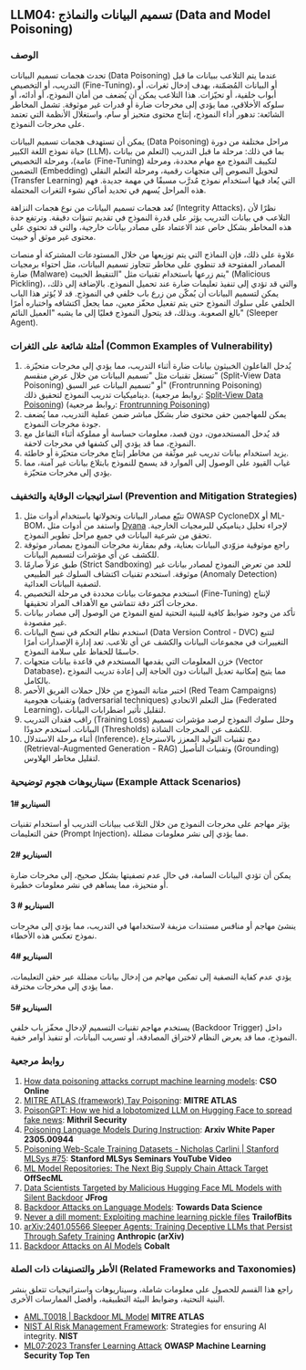 ## LLM04: تسميم البيانات والنماذج (Data and Model Poisoning)
### الوصف

تحدث هجمات تسميم البيانات (Data Poisoning) عندما يتم التلاعب ببيانات ما قبل التدريب، أو التخصيص (Fine-Tuning)، أو البيانات المُضمّنة، بهدف إدخال ثغرات، أو أبواب خلفية، أو تحيّزات.
هذا التلاعب يمكن أن يُضعف من أمان النموذج، أو أدائه، أو سلوكه الأخلاقي، مما يؤدي إلى مخرجات ضارة أو قدرات غير موثوقة.
تشمل المخاطر الشائعة: تدهور أداء النموذج، إنتاج محتوى متحيز أو سام، واستغلال الأنظمة التي تعتمد على مخرجات النموذج.

يمكن أن تستهدف هجمات تسميم البيانات (Data Poisoning) مراحل مختلفة من دورة حياة نموذج اللغة الكبير (LLM)، بما في ذلك: مرحلة ما قبل التدريب (التعلم من بيانات عامة)، ومرحلة التخصيص (Fine-Tuning) لتكييف النموذج مع مهام محددة، ومرحلة التضمين (Embedding) لتحويل النصوص إلى متجهات رقمية، ومرحلة التعلم النقلي (Transfer Learning) التي يُعاد فيها استخدام نموذج مُدرَّب مسبقًا في مهمة جديدة. فهم هذه المراحل يُسهم في تحديد أماكن نشوء الثغرات المحتملة.

تُعد هجمات تسميم البيانات من نوع هجمات النزاهة (Integrity Attacks)، نظرًا لأن التلاعب في بيانات التدريب يؤثر على قدرة النموذج في تقديم تنبؤات دقيقة. وترتفع حدة هذه المخاطر بشكل خاص عند الاعتماد على مصادر بيانات خارجية، والتي قد تحتوي على محتوى غير موثق أو خبيث.


علاوة على ذلك، فإن النماذج التي يتم توزيعها من خلال المستودعات المشتركة أو منصات المصادر المفتوحة قد تنطوي على مخاطر تتجاوز تسميم البيانات، مثل احتواء برمجيات ضارة (Malware) يتم زرعها باستخدام تقنيات مثل "التنقيط الخبيث" (Malicious Pickling)، والتي قد تؤدي إلى تنفيذ تعليمات ضارة عند تحميل النموذج. بالإضافة إلى ذلك، يمكن لتسميم البيانات أن يُمكّن من زرع باب خلفي في النموذج. قد لا يُؤثر هذا الباب الخلفي على سلوك النموذج حتى يتم تفعيل محفّز معين، مما يجعل اكتشافه واختباره أمرًا بالغ الصعوبة.
وبذلك، قد يتحول النموذج فعليًا إلى ما يشبه "العميل النائم" (Sleeper Agent).


### أمثلة شائعة على الثغرات (Common Examples of Vulnerability)

1. يُدخل الفاعلون الخبيثون بيانات ضارة أثناء التدريب، مما يؤدي إلى مخرجات متحيّزة.
تستغل تقنيات مثل "تسميم البيانات من خلال عرض منقسم" (Split-View Data Poisoning) أو "تسميم البيانات عبر السبق" (Frontrunning Poisoning) ديناميكيات تدريب النموذج لتحقيق ذلك.
  (روابط مرجعية: [Split-View Data Poisoning](https://github.com/GangGreenTemperTatum/speaking/blob/main/dc604/hacker-summer-camp-23/Ads%20_%20Poisoning%20Web%20Training%20Datasets%20_%20Flow%20Diagram%20-%20Exploit%201%20Split-View%20Data%20Poisoning.jpeg))
  (روابط مرجعية: [Frontrunning Poisoning](https://github.com/GangGreenTemperTatum/speaking/blob/main/dc604/hacker-summer-camp-23/Ads%20_%20Poisoning%20Web%20Training%20Datasets%20_%20Flow%20Diagram%20-%20Exploit%202%20Frontrunning%20Data%20Poisoning.jpeg))
3. يمكن للمهاجمين حقن محتوى ضار بشكل مباشر ضمن عملية التدريب، مما يُضعف جودة مخرجات النموذج.
4. قد يُدخل المستخدمون، دون قصد، معلومات حساسة أو مملوكة أثناء التفاعل مع النموذج، مما قد يؤدي إلى كشفها في مخرجات لاحقة.
5. يزيد استخدام بيانات تدريب غير موثّقة من مخاطر إنتاج مخرجات متحيّزة أو خاطئة.
6. غياب القيود على الوصول إلى الموارد قد يسمح للنموذج بابتلاع بيانات غير آمنة، مما يؤدي إلى مخرجات متحيّزة.


### استراتيجيات الوقاية والتخفيف (Prevention and Mitigation Strategies)


1. تتبّع مصادر البيانات وتحولاتها باستخدام أدوات مثل OWASP CycloneDX أو ML-BOM، واستفد من أدوات مثل [Dyana](https://github.com/dreadnode/dyana)  لإجراء تحليل ديناميكي للبرمجيات الخارجية. تحقق من شرعية البيانات في جميع مراحل تطوير النموذج.
2.  راجع موثوقية مزوّدي البيانات بعناية، وقم بمقارنة مخرجات النموذج بمصادر موثوقة للكشف عن أي مؤشرات لتسميم البيانات.
3.  طبق عزلاً صارمًا (Strict Sandboxing) للحد من تعرض النموذج لمصادر بيانات غير موثوقة. استخدم تقنيات اكتشاف السلوك غير الطبيعي (Anomaly Detection) لتصفية البيانات العدائية.
4. استخدم مجموعات بيانات محددة في مرحلة التخصيص (Fine-Tuning) لإنتاج مخرجات أكثر دقة تتماشى مع الأهداف المراد تحقيقها.
5. تأكد من وجود ضوابط كافية للبنية التحتية لمنع النموذج من الوصول إلى مصادر بيانات غير مقصودة.
6. استخدم نظام التحكم في نسخ البيانات (Data Version Control - DVC) لتتبع التغييرات في مجموعات البيانات والكشف عن أي تلاعب. تعد إدارة الإصدارات أمرًا حاسمًا للحفاظ على سلامة النموذج.
7. خزن المعلومات التي يقدمها المستخدم في قاعدة بيانات متجهات (Vector Database)، مما يتيح إمكانية تعديل البيانات دون الحاجة إلى إعادة تدريب النموذج بالكامل.
8. اختبر متانة النموذج من خلال حملات الفريق الأحمر (Red Team Campaigns) وتقنيات هجومية (adversarial techniques) مثل التعلم الاتحادي (Federated Learning)، لتقليل تأثير اضطرابات البيانات.
9. راقب فقدان التدريب (Training Loss) وحلل سلوك النموذج لرصد مؤشرات تسميم البيانات. استخدم حدودًا (Thresholds) للكشف عن المخرجات الشاذة.
10. أثناء مرحلة الاستدلال (Inference)، دمج تقنيات التوليد المعزز بالاسترجاع (Retrieval-Augmented Generation - RAG) وتقنيات التأصيل (Grounding) لتقليل مخاطر الهلاوس.

### سيناريوهات هجوم توضيحية (Example Attack Scenarios)

#### السيناريو #1
 يؤثر مهاجم على مخرجات النموذج من خلال التلاعب ببيانات التدريب أو استخدام تقنيات حقن التعليمات (Prompt Injection)، مما يؤدي إلى نشر معلومات مضللة.
#### السيناريو  #2
يمكن أن تؤدي البيانات السامة، في حال عدم تصفيتها بشكل صحيح، إلى مخرجات ضارة أو متحيزة، مما يساهم في نشر معلومات خطيرة.

#### السيناريو  # 3
ينشئ مهاجم أو منافس مستندات مزيفة لاستخدامها في التدريب، مما يؤدي إلى مخرجات نموذج تعكس هذه الأخطاء.

#### السيناريو  #4
يؤدي عدم كفاية التصفية إلى تمكين مهاجم من إدخال بيانات مضللة عبر حقن التعليمات، مما يؤدي إلى مخرجات مخترقة.

#### السيناريو  #5
يستخدم مهاجم تقنيات التسميم لإدخال محفّز باب خلفي (Backdoor Trigger) داخل النموذج، مما قد يعرض النظام لاختراق المصادقة، أو تسريب البيانات، أو تنفيذ أوامر خفية.


### روابط مرجعية

1. [How data poisoning attacks corrupt machine learning models](https://www.csoonline.com/article/3613932/how-data-poisoning-attacks-corrupt-machine-learning-models.html): **CSO Online**
2. [MITRE ATLAS (framework) Tay Poisoning](https://atlas.mitre.org/studies/AML.CS0009/): **MITRE ATLAS**
3. [PoisonGPT: How we hid a lobotomized LLM on Hugging Face to spread fake news](https://blog.mithrilsecurity.io/poisongpt-how-we-hid-a-lobotomized-llm-on-hugging-face-to-spread-fake-news/): **Mithril Security**
4. [Poisoning Language Models During Instruction](https://arxiv.org/abs/2305.00944): **Arxiv White Paper 2305.00944**
5. [Poisoning Web-Scale Training Datasets - Nicholas Carlini | Stanford MLSys #75](https://www.youtube.com/watch?v=h9jf1ikcGyk): **Stanford MLSys Seminars YouTube Video**
6. [ML Model Repositories: The Next Big Supply Chain Attack Target](https://www.darkreading.com/cloud-security/ml-model-repositories-next-big-supply-chain-attack-target) **OffSecML**
7. [Data Scientists Targeted by Malicious Hugging Face ML Models with Silent Backdoor](https://jfrog.com/blog/data-scientists-targeted-by-malicious-hugging-face-ml-models-with-silent-backdoor/) **JFrog**
8. [Backdoor Attacks on Language Models](https://towardsdatascience.com/backdoor-attacks-on-language-models-can-we-trust-our-models-weights-73108f9dcb1f): **Towards Data Science**
9. [Never a dill moment: Exploiting machine learning pickle files](https://blog.trailofbits.com/2021/03/15/never-a-dill-moment-exploiting-machine-learning-pickle-files/) **TrailofBits**
10. [arXiv:2401.05566 Sleeper Agents: Training Deceptive LLMs that Persist Through Safety Training](https://www.anthropic.com/news/sleeper-agents-training-deceptive-llms-that-persist-through-safety-training) **Anthropic (arXiv)**
11. [Backdoor Attacks on AI Models](https://www.cobalt.io/blog/backdoor-attacks-on-ai-models) **Cobalt**

### الأطر والتصنيفات ذات الصلة (Related Frameworks and Taxonomies)

راجع هذا القسم للحصول على معلومات شاملة، وسيناريوهات واستراتيجيات تتعلق بنشر البنية التحتية، وضوابط البيئة التطبيقية، وأفضل الممارسات الأخرى.

- [AML.T0018 | Backdoor ML Model](https://atlas.mitre.org/techniques/AML.T0018) **MITRE ATLAS**
- [NIST AI Risk Management Framework](https://www.nist.gov/itl/ai-risk-management-framework): Strategies for ensuring AI integrity. **NIST**
- [ML07:2023 Transfer Learning Attack](https://owasp.org/www-project-machine-learning-security-top-10/docs/ML07_2023-Transfer_Learning_Attack) **OWASP Machine Learning Security Top Ten**
